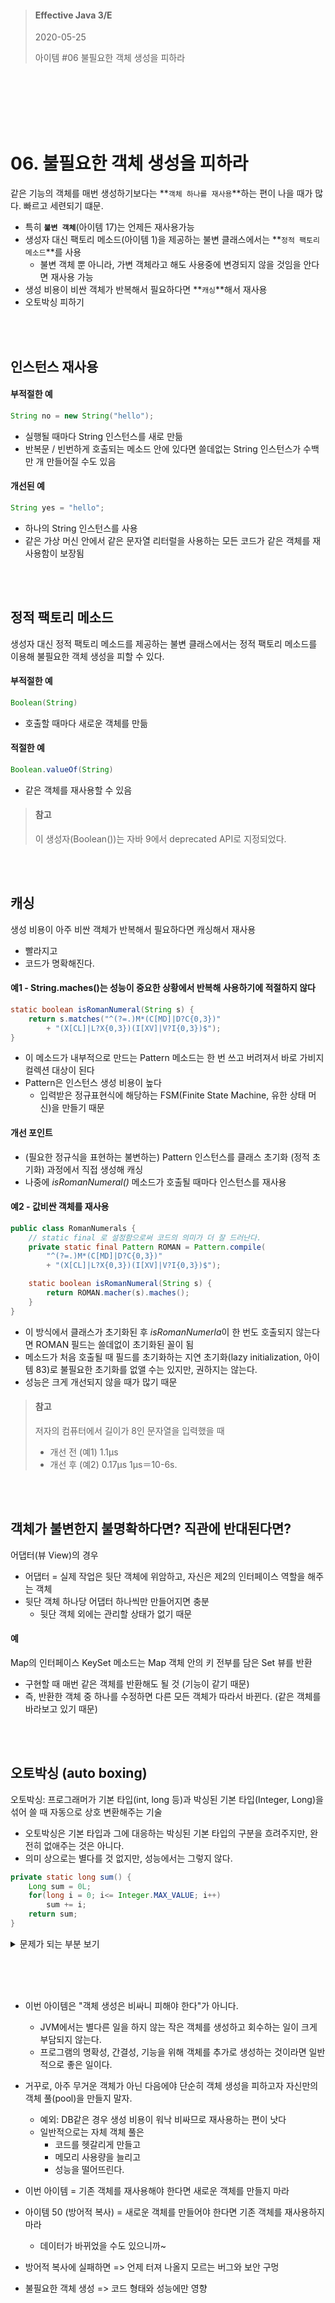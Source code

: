 

> #### Effective Java 3/E
> 2020-05-25
>
> 아이템 #06 불필요한 객체 생성을 피하라

<br><br><br><br><br>





# 06. 불필요한 객체 생성을 피하라

같은 기능의 객체를 매번 생성하기보다는 **`객체 하나를 재사용`**하는 편이 나을 때가 많다.
빠르고 세련되기 떄문.

* 특히 **`불변 객체`**(아이템 17)는 언제든 재사용가능
* 생성자 대신 팩토리 메소드(아이템 1)을 제공하는 불변 클래스에서는 **`정적 팩토리 메소드`**를 사용
	* 불변 객체 뿐 아니라, 가변 객체라고 해도 사용중에 변경되지 않을 것임을 안다면 재사용 가능
* 생성 비용이 비싼 객체가 반복해서 필요하다면 **`캐싱`**해서 재사용
* 오토박싱 피하기


<br><br>


## 인스턴스 재사용

#### 부적절한 예
``` java
String no = new String("hello");
```
- 실행될 때마다 String 인스턴스를 새로 만듦
- 반복문 / 빈번하게 호출되는 메소드 안에 있다면 쓸데없는 String 인스턴스가 수백만 개 만들어질 수도 있음


#### 개선된 예
``` java
String yes = "hello";
```

- 하나의 String 인스턴스를 사용
- 같은 가상 머신 안에서 같은 문자열 리터럴을 사용하는 모든 코드가 같은 객체를 재사용함이 보장됨

<br><br>



## 정적 팩토리 메소드
생성자 대신 정적 팩토리 메소드를 제공하는 불변 클래스에서는 정적 팩토리 메소드를 이용해 불필요한 객체 생성을 피할 수 있다.

#### 부적절한 예
``` java
Boolean(String)
```
- 호출할 때마다 새로운 객체를 만듦


#### 적절한 예
``` java
Boolean.valueOf(String)
```
- 같은 객체를 재사용할 수 있음


> #### 참고
> 이 생성자(Boolean())는 자바 9에서 deprecated API로 지정되었다.


<br><br>


## 캐싱
생성 비용이 아주 비싼 객체가 반복해서 필요하다면 캐싱해서 재사용

- 빨라지고
- 코드가 명확해진다.


#### 예1 - String.maches()는 성능이 중요한 상황에서 반복해 사용하기에 적절하지 않다
``` java
static boolean isRomanNumeral(String s) {
	return s.matches("^(?=.)M*(C[MD]|D?C{0,3})"
		+ "(X[CL]|L?X{0,3})(I[XV]|V?I{0,3})$");
}
```
- 이 메소드가 내부적으로 만드는 Pattern 메소드는 한 번 쓰고 버려져서 바로 가비지 컬렉션 대상이 된다
- Pattern은 인스턴스 생성 비용이 높다
	- 입력받은 정규표현식에 해당하는 FSM(Finite State Machine, 유한 상태 머신)을 만들기 때문

#### 개선 포인트
- (필요한 정규식을 표현하는 불변하는) Pattern 인스턴스를 클래스 초기화 (정적 초기화) 과정에서 직접 생성해 캐싱
- 나중에 *isRomanNumeral()* 메소드가 호출될 때마다 인스턴스를 재사용


#### 예2 - 값비싼 객체를 재사용
``` java
public class RomanNumerals {
	// static final 로 설정함으로써 코드의 의미가 더 잘 드러난다.
	private static final Pattern ROMAN = Pattern.compile(
		"^(?=.)M*(C[MD]|D?C{0,3})"
		+ "(X[CL]|L?X{0,3})(I[XV]|V?I{0,3})$");

	static boolean isRomanNumeral(String s) {
		return ROMAN.macher(s).maches();
	}
}
```
- 이 방식에서 클래스가 초기화된 후 *isRomanNumerla*이 한 번도 호출되지 않는다면  ROMAN 필드는 쓸데없이 초기화된 꼴이 됨
- 메소드가 처음 호출될 때 필드를 초기화하는 지연 초기화(lazy initialization, 아이템 83)로 불필요한 초기화를 없앨 수는 있지만, 권하지는 않는다.
- 성능은 크게 개선되지 않을 때가 많기 때문


> #### 참고
> 저자의 컴퓨터에서 길이가 8인 문자열을 입력했을 때
> * 개선 전 (예1) 1.1µs
> * 개선 후 (예2) 0.17µs
> 1µs＝10-6s.


<br><br>


## 객체가  불변한지 불명확하다면? 직관에 반대된다면?

어댑터(뷰 View)의 경우

* 어댑터 = 실제 작업은 뒷단 객체에 위암하고, 자신은 제2의 인터페이스 역할을 해주는 객체
* 뒷단 객체 하나당 어댑터 하나씩만 만들어지면 충분
	* 뒷단 객체 외에는 관리할 상태가 없기 때문


#### 예
Map의 인터페이스 KeySet 메소드는 Map 객체 안의 키 전부를 담은 Set 뷰를 반환
- 구현할 때 매번 같은 객체를 반환해도 될 것 (기능이 같기 때문)
- 즉, 반환한 객체 중 하나를 수정하면 다른 모든 객체가 따라서 바뀐다. (같은 객체를 바라보고 있기 때문)


<br><br>



## 오토박싱 (auto boxing)
오토박싱: 프로그래머가 기본 타입(int, long 등)과 박싱된 기본 타입(Integer, Long)을 섞어 쓸 때 자동으로 상호 변환해주는 기술

* 오토박싱은 기본 타입과 그에 대응하는 박싱된 기본 타입의 구분을 흐려주지만, 완전히 없애주는 것은 아니다.
* 의미 상으로는 별다를 것 없지만, 성능에서는 그렇지 않다.

``` java
private static long sum() {
	Long sum = 0L;
	for(long i = 0; i<= Integer.MAX_VALUE; i++)
		sum += i;
	return sum;
}
```

<details>
  <summary>문제가 되는 부분 보기</summary>
  <p>
	  Long sum (박싱된 타입) 이 아닌, <br>
	  long sum (기본 타입)으로 선언했어야 함
  </p>
</details>


<br><br><br>



* 이번 아이템은 "객체 생성은 비싸니 피해야 한다"가 아니다.
	* JVM에서는 별다른 일을 하지 않는 작은 객체를 생성하고 회수하는 일이 크게 부담되지 않는다.
	* 프로그램의 명확성, 간결성, 기능을 위해 객체를 추가로 생성하는 것이라면 일반적으로 좋은 일이다.

* 거꾸로, 아주 무거운 객체가 아닌 다음에야 단순히 객체 생성을 피하고자 자신만의 객체 풀(pool)을 만들지 말자.
	* 예외: DB같은 경우 생성 비용이 워낙 비싸므로 재사용하는 편이 낫다
	* 일반적으로는 자체 객체 풀은 
		* 코드를 헷갈리게 만들고 
		* 메모리 사용량을 늘리고 
		* 성능을 떨어뜨린다.

* 이번 아이템 = 기존 객체를 재사용해야 한다면 새로운 객체를 만들지 마라
* 아이템 50 (방어적 복사) = 새로운 객체를 만들어야 한다면 기존 객체를 재사용하지 마라
	* 데이터가 바뀌었을 수도 있으니까~
* 방어적 복사에 실패하면 => 언제 터져 나올지 모르는 버그와 보안 구멍
* 불필요한 객체 생성 => 코드 형태와 성능에만 영향



